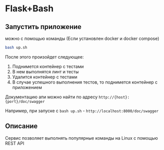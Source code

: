 # Flask+Bash

## Запустить приложение

можно с помощью команды (Если установлен docker и docker compose)

```bash
bash up.sh
```
После этого произойдет следующее:
1. Поднимется контейнер с тестами
2. В нем выполнятся линт и тесты
3. Удалится контейнер с тестами
4. В случае успешного выполнения тестов, то поднимется контейнер с приложением

Документацию апи можно найти по адресу
```http://{host}:{port}/doc/swagger```

Например, при запуске с `bash up.sh` - ```http://localhost:8000/doc/swagger```


## Описание
Сервис позволяет выполнять популярные команды на Linux с помощью REST API

